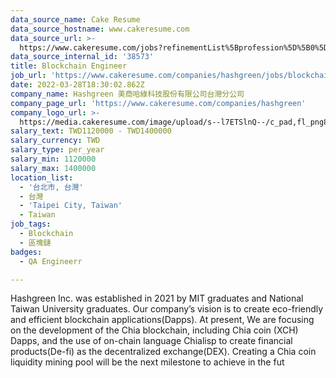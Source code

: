 ```yaml
---
data_source_name: Cake Resume
data_source_hostname: www.cakeresume.com
data_source_url: >-
  https://www.cakeresume.com/jobs?refinementList%5Bprofession%5D%5B0%5D=engineering_qa-engineer&refinementList%5Bsalary_currency%5D=TWD&range%5Bsalary_range%5D%5Bmin%5D=800096
data_source_internal_id: '38573'
title: Blockchain Engineer
job_url: 'https://www.cakeresume.com/companies/hashgreen/jobs/blockchain-engineer-7738e1'
date: 2022-03-28T18:30:02.862Z
company_name: Hashgreen 美商哈綠科技股份有限公司台灣分公司
company_page_url: 'https://www.cakeresume.com/companies/hashgreen'
company_logo_url: >-
  https://media.cakeresume.com/image/upload/s--l7ETSlnQ--/c_pad,fl_png8,h_200,w_200/v1667371703/m0gjza4gzoxzw5o01zjr.png
salary_text: TWD1120000 - TWD1400000
salary_currency: TWD
salary_type: per_year
salary_min: 1120000
salary_max: 1400000
location_list:
  - '台北市, 台灣'
  - 台灣
  - 'Taipei City, Taiwan'
  - Taiwan
job_tags:
  - Blockchain
  - 區塊鏈
badges:
  - QA Engineerr

---
```


Hashgreen Inc. was established in 2021 by MIT graduates and National Taiwan University graduates. Our company’s vision is to create eco-friendly and efficient blockchain applications(Dapps). At present, We are focusing on the development of the Chia blockchain, including Chia coin (XCH) Dapps, and the use of on-chain language Chialisp to create financial products(De-fi) as the decentralized exchange(DEX). Creating a Chia coin liquidity mining pool will be the next milestone to achieve in the fut